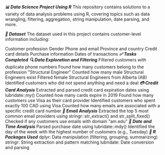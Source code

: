 ***📊 Data Science Project Using R***
This repository contains solutions to a variety of data analysis problems using R, covering topics such as data wrangling, filtering, aggregation, string manipulation, date parsing, and more.

***📁 Dataset***
The dataset used in this project contains customer-level information including:

Customer profession
Gender
Phone and email
Province and country
Credit card details
Purchase information
Dates of transactions
***✅ Tasks Completed***
***🔍 Data Exploration and Filtering***
Filtered customers with duplicate phone numbers
Found how many customers belong to the profession "Structural Engineer"
Counted how many male Structural Engineers exist
Filtered female Structural Engineers from Alberta (AB)
Identified customers who did not spend anything and need a deal
***💳 Credit Card Analysis***
Extracted and parsed credit card expiration dates using lubridate::my()
Counted how many cards expire in 2019
Found how many customers use Visa as their card provider
Identified customers who spent exactly 100 CAD using Visa
Counted how many emails are associated with a specific credit card number
***📧 Email Analysis***
Extracted the top 5 most common email providers using stringr::str_extract() and str_split_fixed()
Checked if any customers use emails with domain "am.edu"
***📆 Date and Time Analysis***
Parsed purchase date using lubridate::mdy()
Identified the day of the week with the highest number of customers (e.g., Tuesday)
***🧰 R Packages Used***
dplyr: Data manipulation (filtering, grouping, summarizing)
stringr: String extraction and pattern matching
lubridate: Date conversion and parsing
